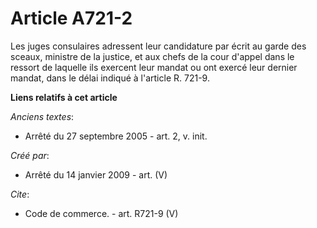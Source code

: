 # Article A721-2

Les juges consulaires adressent leur candidature par écrit au garde des sceaux, ministre de la justice, et aux chefs de la
cour d'appel dans le ressort de laquelle ils exercent leur mandat ou ont exercé leur dernier mandat, dans le délai indiqué à
l'article R. 721-9.

**Liens relatifs à cet article**

_Anciens textes_:

  - Arrêté du 27 septembre 2005 - art. 2, v. init.

_Créé par_:

  - Arrêté du 14 janvier 2009 - art. (V)

_Cite_:

  - Code de commerce. - art. R721-9 (V)
